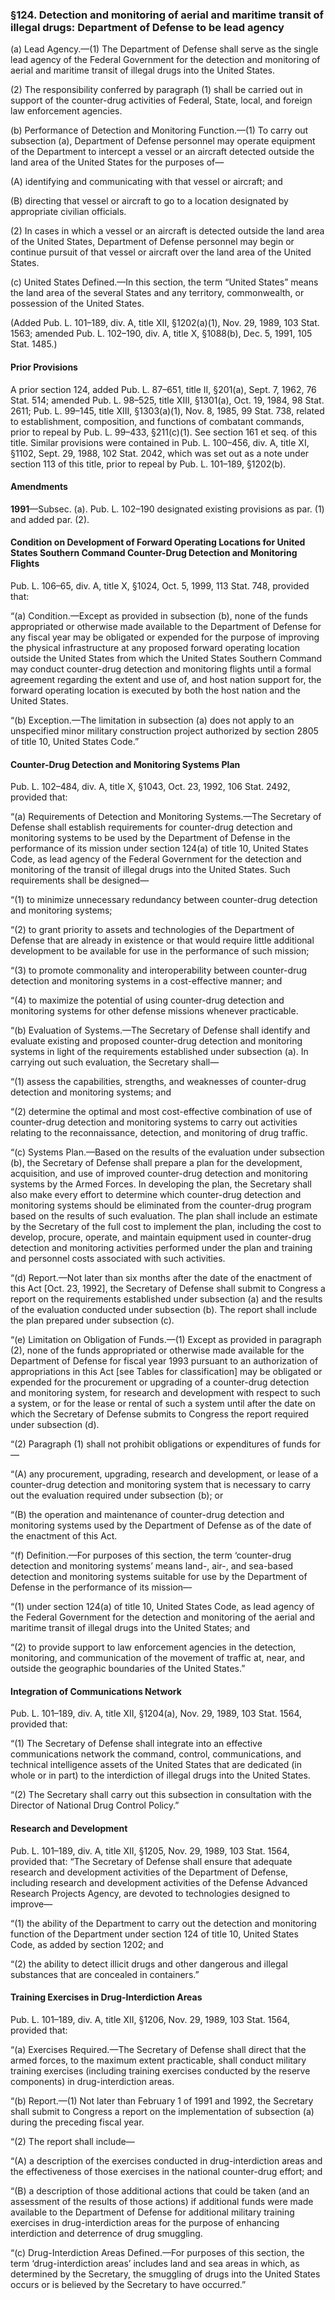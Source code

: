### §124. Detection and monitoring of aerial and maritime transit of illegal drugs: Department of Defense to be lead agency ###

(a) Lead Agency.—(1) The Department of Defense shall serve as the single lead agency of the Federal Government for the detection and monitoring of aerial and maritime transit of illegal drugs into the United States.

(2) The responsibility conferred by paragraph (1) shall be carried out in support of the counter-drug activities of Federal, State, local, and foreign law enforcement agencies.

(b) Performance of Detection and Monitoring Function.—(1) To carry out subsection (a), Department of Defense personnel may operate equipment of the Department to intercept a vessel or an aircraft detected outside the land area of the United States for the purposes of—

(A) identifying and communicating with that vessel or aircraft; and

(B) directing that vessel or aircraft to go to a location designated by appropriate civilian officials.

(2) In cases in which a vessel or an aircraft is detected outside the land area of the United States, Department of Defense personnel may begin or continue pursuit of that vessel or aircraft over the land area of the United States.

(c) United States Defined.—In this section, the term “United States” means the land area of the several States and any territory, commonwealth, or possession of the United States.

(Added Pub. L. 101–189, div. A, title XII, §1202(a)(1), Nov. 29, 1989, 103 Stat. 1563; amended Pub. L. 102–190, div. A, title X, §1088(b), Dec. 5, 1991, 105 Stat. 1485.)

#### Prior Provisions ####

A prior section 124, added Pub. L. 87–651, title II, §201(a), Sept. 7, 1962, 76 Stat. 514; amended Pub. L. 98–525, title XIII, §1301(a), Oct. 19, 1984, 98 Stat. 2611; Pub. L. 99–145, title XIII, §1303(a)(1), Nov. 8, 1985, 99 Stat. 738, related to establishment, composition, and functions of combatant commands, prior to repeal by Pub. L. 99–433, §211(c)(1). See section 161 et seq. of this title. Similar provisions were contained in Pub. L. 100–456, div. A, title XI, §1102, Sept. 29, 1988, 102 Stat. 2042, which was set out as a note under section 113 of this title, prior to repeal by Pub. L. 101–189, §1202(b).

#### Amendments ####

**1991**—Subsec. (a). Pub. L. 102–190 designated existing provisions as par. (1) and added par. (2).

#### Condition on Development of Forward Operating Locations for United States Southern Command Counter-Drug Detection and Monitoring Flights ####

Pub. L. 106–65, div. A, title X, §1024, Oct. 5, 1999, 113 Stat. 748, provided that:

“(a) Condition.—Except as provided in subsection (b), none of the funds appropriated or otherwise made available to the Department of Defense for any fiscal year may be obligated or expended for the purpose of improving the physical infrastructure at any proposed forward operating location outside the United States from which the United States Southern Command may conduct counter-drug detection and monitoring flights until a formal agreement regarding the extent and use of, and host nation support for, the forward operating location is executed by both the host nation and the United States.

“(b) Exception.—The limitation in subsection (a) does not apply to an unspecified minor military construction project authorized by section 2805 of title 10, United States Code.”

#### Counter-Drug Detection and Monitoring Systems Plan ####

Pub. L. 102–484, div. A, title X, §1043, Oct. 23, 1992, 106 Stat. 2492, provided that:

“(a) Requirements of Detection and Monitoring Systems.—The Secretary of Defense shall establish requirements for counter-drug detection and monitoring systems to be used by the Department of Defense in the performance of its mission under section 124(a) of title 10, United States Code, as lead agency of the Federal Government for the detection and monitoring of the transit of illegal drugs into the United States. Such requirements shall be designed—

“(1) to minimize unnecessary redundancy between counter-drug detection and monitoring systems;

“(2) to grant priority to assets and technologies of the Department of Defense that are already in existence or that would require little additional development to be available for use in the performance of such mission;

“(3) to promote commonality and interoperability between counter-drug detection and monitoring systems in a cost-effective manner; and

“(4) to maximize the potential of using counter-drug detection and monitoring systems for other defense missions whenever practicable.

“(b) Evaluation of Systems.—The Secretary of Defense shall identify and evaluate existing and proposed counter-drug detection and monitoring systems in light of the requirements established under subsection (a). In carrying out such evaluation, the Secretary shall—

“(1) assess the capabilities, strengths, and weaknesses of counter-drug detection and monitoring systems; and

“(2) determine the optimal and most cost-effective combination of use of counter-drug detection and monitoring systems to carry out activities relating to the reconnaissance, detection, and monitoring of drug traffic.

“(c) Systems Plan.—Based on the results of the evaluation under subsection (b), the Secretary of Defense shall prepare a plan for the development, acquisition, and use of improved counter-drug detection and monitoring systems by the Armed Forces. In developing the plan, the Secretary shall also make every effort to determine which counter-drug detection and monitoring systems should be eliminated from the counter-drug program based on the results of such evaluation. The plan shall include an estimate by the Secretary of the full cost to implement the plan, including the cost to develop, procure, operate, and maintain equipment used in counter-drug detection and monitoring activities performed under the plan and training and personnel costs associated with such activities.

“(d) Report.—Not later than six months after the date of the enactment of this Act [Oct. 23, 1992], the Secretary of Defense shall submit to Congress a report on the requirements established under subsection (a) and the results of the evaluation conducted under subsection (b). The report shall include the plan prepared under subsection (c).

“(e) Limitation on Obligation of Funds.—(1) Except as provided in paragraph (2), none of the funds appropriated or otherwise made available for the Department of Defense for fiscal year 1993 pursuant to an authorization of appropriations in this Act [see Tables for classification] may be obligated or expended for the procurement or upgrading of a counter-drug detection and monitoring system, for research and development with respect to such a system, or for the lease or rental of such a system until after the date on which the Secretary of Defense submits to Congress the report required under subsection (d).

“(2) Paragraph (1) shall not prohibit obligations or expenditures of funds for—

“(A) any procurement, upgrading, research and development, or lease of a counter-drug detection and monitoring system that is necessary to carry out the evaluation required under subsection (b); or

“(B) the operation and maintenance of counter-drug detection and monitoring systems used by the Department of Defense as of the date of the enactment of this Act.

“(f) Definition.—For purposes of this section, the term ‘counter-drug detection and monitoring systems’ means land-, air-, and sea-based detection and monitoring systems suitable for use by the Department of Defense in the performance of its mission—

“(1) under section 124(a) of title 10, United States Code, as lead agency of the Federal Government for the detection and monitoring of the aerial and maritime transit of illegal drugs into the United States; and

“(2) to provide support to law enforcement agencies in the detection, monitoring, and communication of the movement of traffic at, near, and outside the geographic boundaries of the United States.”

#### Integration of Communications Network ####

Pub. L. 101–189, div. A, title XII, §1204(a), Nov. 29, 1989, 103 Stat. 1564, provided that:

“(1) The Secretary of Defense shall integrate into an effective communications network the command, control, communications, and technical intelligence assets of the United States that are dedicated (in whole or in part) to the interdiction of illegal drugs into the United States.

“(2) The Secretary shall carry out this subsection in consultation with the Director of National Drug Control Policy.”

#### Research and Development ####

Pub. L. 101–189, div. A, title XII, §1205, Nov. 29, 1989, 103 Stat. 1564, provided that: “The Secretary of Defense shall ensure that adequate research and development activities of the Department of Defense, including research and development activities of the Defense Advanced Research Projects Agency, are devoted to technologies designed to improve—

“(1) the ability of the Department to carry out the detection and monitoring function of the Department under section 124 of title 10, United States Code, as added by section 1202; and

“(2) the ability to detect illicit drugs and other dangerous and illegal substances that are concealed in containers.”

#### Training Exercises in Drug-Interdiction Areas ####

Pub. L. 101–189, div. A, title XII, §1206, Nov. 29, 1989, 103 Stat. 1564, provided that:

“(a) Exercises Required.—The Secretary of Defense shall direct that the armed forces, to the maximum extent practicable, shall conduct military training exercises (including training exercises conducted by the reserve components) in drug-interdiction areas.

“(b) Report.—(1) Not later than February 1 of 1991 and 1992, the Secretary shall submit to Congress a report on the implementation of subsection (a) during the preceding fiscal year.

“(2) The report shall include—

“(A) a description of the exercises conducted in drug-interdiction areas and the effectiveness of those exercises in the national counter-drug effort; and

“(B) a description of those additional actions that could be taken (and an assessment of the results of those actions) if additional funds were made available to the Department of Defense for additional military training exercises in drug-interdiction areas for the purpose of enhancing interdiction and deterrence of drug smuggling.

“(c) Drug-Interdiction Areas Defined.—For purposes of this section, the term ‘drug-interdiction areas’ includes land and sea areas in which, as determined by the Secretary, the smuggling of drugs into the United States occurs or is believed by the Secretary to have occurred.”
